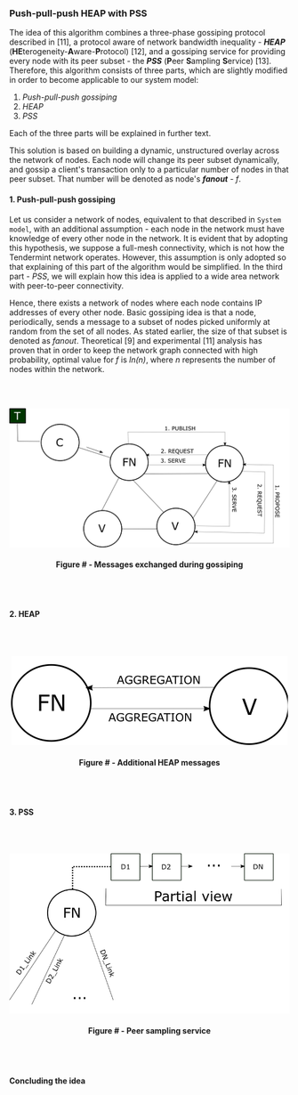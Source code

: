### Push-pull-push HEAP with PSS

The idea of this algorithm combines a three-phase gossiping protocol described in [11], a protocol aware of network bandwidth inequality - _**HEAP**_ (**HE**terogeneity-**A**ware-**P**rotocol)  [12], and a gossiping service for providing every node with its peer subset - the _**PSS**_ (**P**eer **S**ampling **S**ervice) [13]. Therefore, this algorithm consists of three parts, which are slightly modified in order to become applicable to our system model:

1. _Push-pull-push gossiping_
2. _HEAP_
3. _PSS_

Each of the three parts will be explained in further text.

This solution is based on building a dynamic, unstructured overlay across the network of nodes. Each node will change its peer subset dynamically, and gossip a client's transaction only to a particular number of nodes in that peer subset. That number will be denoted as node's ***fanout*** - *f*.


#### 1. Push-pull-push gossiping

Let us consider a network of nodes, equivalent to that described in `System model`, with an additional assumption - each node in the network must have knowledge of every other node in the network. It is evident that by adopting this hypothesis, we suppose a full-mesh connectivity, which is not how the Tendermint network operates. However, this assumption is only adopted so that explaining of this part of the algorithm would be simplified. In the third part - *PSS*, we will explain how this idea is applied to a wide area network with peer-to-peer connectivity.

Hence, there exists a network of nodes where each node contains IP addresses of every other node. Basic gossiping idea is that a node, periodically, sends a message to a subset of nodes picked uniformly at random from the set of all nodes. As stated earlier, the size of that subset is denoted as *fanout*. Theoretical [9] and experimental [11] analysis has proven that in order to keep the network graph connected with high probability, optimal value for *f* is *ln(n)*, where *n* represents the number of nodes within the network.



<br/><br/>
<div align='center'> 
<img src="https://github.com/lukamiletic95/papers/blob/algorithm3/images/fig15.png" />
	<h4>Figure # - Messages exchanged during gossiping</h4>
</div>
<br/><br/>


#### 2. HEAP

<br/><br/>
<div align='center'> 
<img src="https://github.com/lukamiletic95/papers/blob/algorithm3/images/fig16.png" />
	<h4>Figure # - Additional HEAP messages</h4>
</div>
<br/><br/>


#### 3. PSS

<br/><br/>
<div align='center'> 
<img src="https://github.com/lukamiletic95/papers/blob/algorithm3/images/fig17.png" />
	<h4>Figure # - Peer sampling service</h4>
</div>
<br/><br/>

#### Concluding the idea
<!--stackedit_data:
eyJoaXN0b3J5IjpbMTM1MTM1ODM5NSwxNjYyODMzNTksLTQ0MD
kxNzMyOSwtMTc5ODY4MjcyNSwyMDkyOTIzMjMyLC0xODc5MzUy
ODEyLDEwMjk2ODAyODcsMTI5ODA5Mzk3NF19
-->